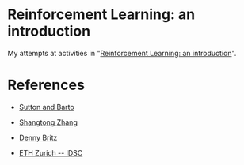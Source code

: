 # Reinforcement Learning: an introduction

My attempts at activities in "[Reinforcement Learning: an introduction](http://a.co/ik17sph)".

# References

* [Sutton and Barto](http://incompleteideas.net/book/the-book-1st.html)

* [Shangtong Zhang](https://github.com/ShangtongZhang/reinforcement-learning-an-introduction)

* [Denny Britz](https://github.com/dennybritz/reinforcement-learning)

* [ETH Zurich -- IDSC](https://github.com/idsc-frazzoli/subare)
